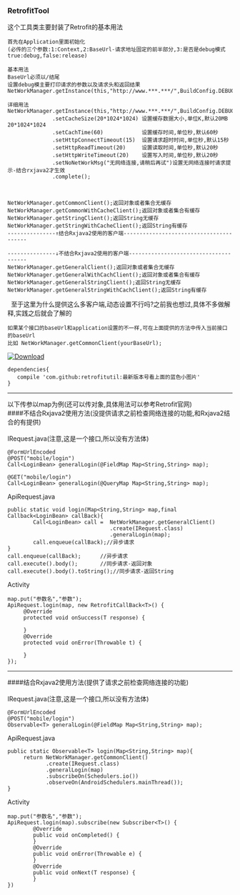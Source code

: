 ### RetrofitTool
这个工具类主要封装了Retrofit的基本用法

```
首先在Application里面初始化
(必传的三个参数:1:Context,2:BaseUrl-请求地址固定的前半部分,3:是否是debug模式true:debug,false:release)

基本用法
BaseUrl必须以/结尾
设置debug模主要打印请求的参数以及请求头和返回结果
NetWorkManager.getInstance(this,"http://www.***.***/",BuildConfig.DEBUG).complete();

详细用法
NetWorkManager.getInstance(this,"http://www.***.***/",BuildConfig.DEBUG)
              .setCacheSize(20*1024*1024) 设置缓存数据大小,单位K,默认20MB  20*1024*1024
              .setCachTime(60)            设置缓存时间,单位秒,默认60秒
              .setHttpConnectTimeout(15)  设置请求超时时间,单位秒,默认15秒
              .setHttpReadTimeout(20)     设置读取时间,单位秒,默认20秒
              .setHttpWriteTimeout(20)    设置写入时间,单位秒,默认20秒
              .setNoNetWorkMsg("无网络连接,请稍后再试")设置无网络连接时请求提示-结合rxjava2才生效
              .complete();



```
    NetWorkManager.getCommonClient();返回对象或者集合无缓存
    NetWorkManager.getCommonWithCacheClient();返回对象或者集合有缓存
    NetWorkManager.getStringClient();返回String无缓存
    NetWorkManager.getStringWithCacheClient();返回String有缓存
    ---------------↑结合Rxjava2使用的客户端----------------------------------------
    
    ---------------↓不结合Rxjava2使用的客户端--------------------------------------
    NetWorkManager.getGeneralClient();返回对象或者集合无缓存
    NetWorkManager.getGeneralWithCachClient();返回对象或者集合有缓存
    NetWorkManager.getGeneralStringClient();返回String无缓存
    NetWorkManager.getGeneralStringWithCachClient();返回String有缓存
    
    至于这里为什么提供这么多客户端,动态设置不行吗?之前我也想过,具体不多做解释,实践之后就会了解的
```
如果某个接口的baseUrl和application设置的不一样,可在上面提供的方法中传入当前接口的baseUrl
比如 NetWorkManager.getCommonClient(yourBaseUrl);
```

[ ![Download](https://api.bintray.com/packages/zhongrui/mylibrary/RetrofitTool/images/download.svg) ](https://bintray.com/zhongrui/mylibrary/RetrofitTool/_latestVersion)
```
dependencies{
   compile 'com.github:retrofitutil:最新版本号看上面的蓝色小图片'
}
```
---
以下传参以map为例(还可以传对象,具体用法可以参考Retrofit官网)</br>
####不结合Rxjava2使用方法(没提供请求之前检查网络连接的功能,和Rxjava2结合的有提供)
</br></br>IRequest.java(注意,这是一个接口,所以没有方法体)
```
@FormUrlEncoded
@POST("mobile/login")
Call<LoginBean> generalLogin(@FieldMap Map<String,String> map);

@GET("mobile/login")
Call<LoginBean> generalLogin(@QueryMap Map<String,String> map);
```
ApiRequest.java
```
public static void login(Map<String,String> map,final Callback<LoginBean> callBack){
        Call<LoginBean> call =  NetWorkManager.getGeneralClient()
                     			.create(IRequest.class)
	                 			.generalLogin(map);
        call.enqueue(callBack);//异步请求
}
call.enqueue(callBack);		 //异步请求
call.execute().body();		 //同步请求-返回对象
call.execute().body().toString();//同步请求-返回String
```
Activity
```
map.put("参数名","参数");
ApiRequest.login(map, new RetrofitCallBack<T>() {
     @Override
     protected void onSuccess(T response) {
         
     }
     @Override
     protected void onError(Throwable t) {
         
     }
});
```
---
####结合Rxjava2使用方法(提供了请求之前检查网络连接的功能)
</br></br>IRequest.java(注意,这是一个接口,所以没有方法体)
```
@FormUrlEncoded
@POST("mobile/login")
Observable<T> generalLogin(@FieldMap Map<String,String> map);
```
ApiRequest.java
```
public static Observable<T> login(Map<String,String> map){
     return NetWorkManager.getCommonClient()
	        .create(IRequest.class)
            .generalLogin(map)
            .subscribeOn(Schedulers.io())
            .observeOn(AndroidSchedulers.mainThread());
}
```
Activity
```
map.put("参数名","参数");
ApiRequest.login(map).subscribe(new Subscriber<T>() {
	    @Override
	    public void onCompleted() {
	    }
	    @Override
	    public void onError(Throwable e) {
	    }
	    @Override
	    public void onNext(T response) {
	    }
})
```
